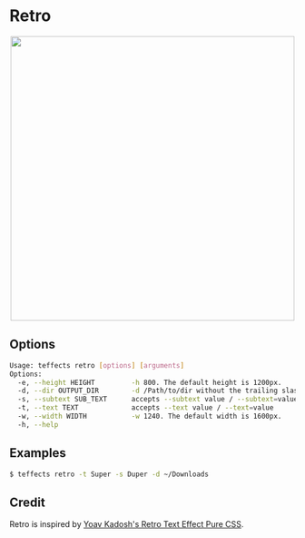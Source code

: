 # Retro

<p align="center">
<img width="500" src="https://raw.githubusercontent.com/shinokada/teffects/main/images/retro.png" /> 
</p>

## Options

```sh
Usage: teffects retro [options] [arguments]
Options:
  -e, --height HEIGHT         -h 800. The default height is 1200px.
  -d, --dir OUTPUT_DIR        -d /Path/to/dir without the trailing slash.
  -s, --subtext SUB_TEXT      accepts --subtext value / --subtext=value
  -t, --text TEXT             accepts --text value / --text=value
  -w, --width WIDTH           -w 1240. The default width is 1600px.
  -h, --help
```

## Examples

```sh
$ teffects retro -t Super -s Duper -d ~/Downloads
```

## Credit

Retro is inspired by [Yoav Kadosh's Retro Text Effect Pure CSS](https://codepen.io/ykadosh/pen/zYNxVKr).